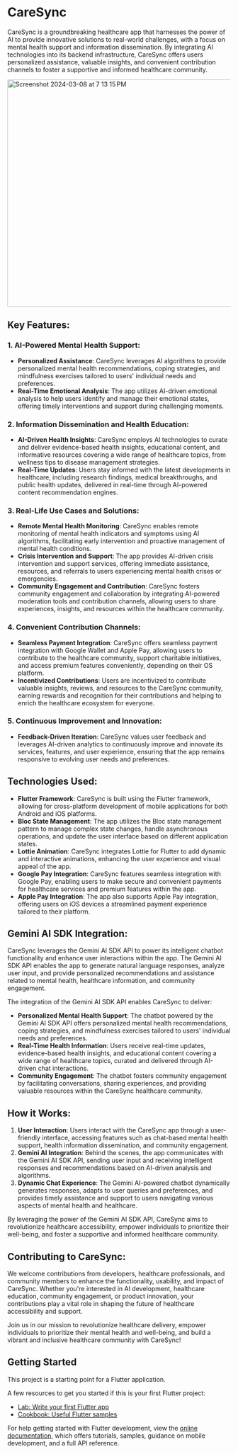 # CareSync

CareSync is a groundbreaking healthcare app that harnesses the power of AI to provide innovative solutions to real-world challenges, with a focus on mental health support and information dissemination. By integrating AI technologies into its backend infrastructure, CareSync offers users personalized assistance, valuable insights, and convenient contribution channels to foster a supportive and informed healthcare community.

<img width="513" alt="Screenshot 2024-03-08 at 7 13 15 PM" src="https://github.com/NihalGajbhiye/GoogleHackathon/assets/85219483/f65f4e79-1ffd-4225-a8e6-1838c76b1bde">

## Key Features:

### 1. AI-Powered Mental Health Support:
- **Personalized Assistance**: CareSync leverages AI algorithms to provide personalized mental health recommendations, coping strategies, and mindfulness exercises tailored to users' individual needs and preferences.
- **Real-Time Emotional Analysis**: The app utilizes AI-driven emotional analysis to help users identify and manage their emotional states, offering timely interventions and support during challenging moments.

### 2. Information Dissemination and Health Education:
- **AI-Driven Health Insights**: CareSync employs AI technologies to curate and deliver evidence-based health insights, educational content, and informative resources covering a wide range of healthcare topics, from wellness tips to disease management strategies.
- **Real-Time Updates**: Users stay informed with the latest developments in healthcare, including research findings, medical breakthroughs, and public health updates, delivered in real-time through AI-powered content recommendation engines.

### 3. Real-Life Use Cases and Solutions:
- **Remote Mental Health Monitoring**: CareSync enables remote monitoring of mental health indicators and symptoms using AI algorithms, facilitating early intervention and proactive management of mental health conditions.
- **Crisis Intervention and Support**: The app provides AI-driven crisis intervention and support services, offering immediate assistance, resources, and referrals to users experiencing mental health crises or emergencies.
- **Community Engagement and Contribution**: CareSync fosters community engagement and collaboration by integrating AI-powered moderation tools and contribution channels, allowing users to share experiences, insights, and resources within the healthcare community.

### 4. Convenient Contribution Channels:
- **Seamless Payment Integration**: CareSync offers seamless payment integration with Google Wallet and Apple Pay, allowing users to contribute to the healthcare community, support charitable initiatives, and access premium features conveniently, depending on their OS platform.
- **Incentivized Contributions**: Users are incentivized to contribute valuable insights, reviews, and resources to the CareSync community, earning rewards and recognition for their contributions and helping to enrich the healthcare ecosystem for everyone.

### 5. Continuous Improvement and Innovation:
- **Feedback-Driven Iteration**: CareSync values user feedback and leverages AI-driven analytics to continuously improve and innovate its services, features, and user experience, ensuring that the app remains responsive to evolving user needs and preferences.


## Technologies Used:

- **Flutter Framework**: CareSync is built using the Flutter framework, allowing for cross-platform development of mobile applications for both Android and iOS platforms.
- **Bloc State Management**: The app utilizes the Bloc state management pattern to manage complex state changes, handle asynchronous operations, and update the user interface based on different application states.
- **Lottie Animation**: CareSync integrates Lottie for Flutter to add dynamic and interactive animations, enhancing the user experience and visual appeal of the app.
- **Google Pay Integration**: CareSync features seamless integration with Google Pay, enabling users to make secure and convenient payments for healthcare services and premium features within the app.
- **Apple Pay Integration**: The app also supports Apple Pay integration, offering users on iOS devices a streamlined payment experience tailored to their platform.

## Gemini AI SDK Integration:

CareSync leverages the Gemini AI SDK API to power its intelligent chatbot functionality and enhance user interactions within the app. The Gemini AI SDK API enables the app to generate natural language responses, analyze user input, and provide personalized recommendations and assistance related to mental health, healthcare information, and community engagement.

The integration of the Gemini AI SDK API enables CareSync to deliver:

- **Personalized Mental Health Support**: The chatbot powered by the Gemini AI SDK API offers personalized mental health recommendations, coping strategies, and mindfulness exercises tailored to users' individual needs and preferences.
- **Real-Time Health Information**: Users receive real-time updates, evidence-based health insights, and educational content covering a wide range of healthcare topics, curated and delivered through AI-driven chat interactions.
- **Community Engagement**: The chatbot fosters community engagement by facilitating conversations, sharing experiences, and providing valuable resources within the CareSync healthcare community.

## How it Works:

1. **User Interaction**: Users interact with the CareSync app through a user-friendly interface, accessing features such as chat-based mental health support, health information dissemination, and community engagement.
2. **Gemini AI Integration**: Behind the scenes, the app communicates with the Gemini AI SDK API, sending user input and receiving intelligent responses and recommendations based on AI-driven analysis and algorithms.
3. **Dynamic Chat Experience**: The Gemini AI-powered chatbot dynamically generates responses, adapts to user queries and preferences, and provides timely assistance and support to users navigating various aspects of mental health and healthcare.

By leveraging the power of the Gemini AI SDK API, CareSync aims to revolutionize healthcare accessibility, empower individuals to prioritize their well-being, and foster a supportive and informed healthcare community.



## Contributing to CareSync:

We welcome contributions from developers, healthcare professionals, and community members to enhance the functionality, usability, and impact of CareSync. Whether you're interested in AI development, healthcare education, community engagement, or product innovation, your contributions play a vital role in shaping the future of healthcare accessibility and support.

Join us in our mission to revolutionize healthcare delivery, empower individuals to prioritize their mental health and well-being, and build a vibrant and inclusive healthcare community with CareSync!


## Getting Started

This project is a starting point for a Flutter application.

A few resources to get you started if this is your first Flutter project:

- [Lab: Write your first Flutter app](https://docs.flutter.dev/get-started/codelab)
- [Cookbook: Useful Flutter samples](https://docs.flutter.dev/cookbook)

For help getting started with Flutter development, view the
[online documentation](https://docs.flutter.dev/), which offers tutorials,
samples, guidance on mobile development, and a full API reference.
